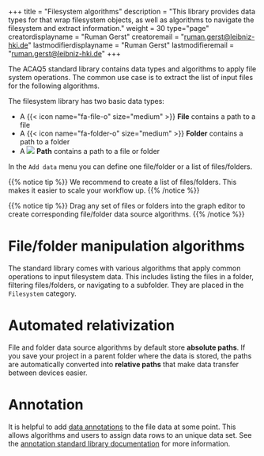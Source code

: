+++
title = "Filesystem algorithms"
description = "This library provides data types for that wrap filesystem objects, as well as algorithms to navigate the filesystem and extract information."
weight = 30
type="page"
creatordisplayname = "Ruman Gerst"
creatoremail = "ruman.gerst@leibniz-hki.de"
lastmodifierdisplayname = "Ruman Gerst"
lastmodifieremail = "ruman.gerst@leibniz-hki.de"
+++

The ACAQ5 standard library contains data types and algorithms to apply file system operations.
The common use case is to extract the list of input files for the following algorithms.

The filesystem library has two basic data types:

* A {{< icon name="fa-file-o" size="medium" >}} **File** contains a path to a file
* A {{< icon name="fa-folder-o" size="medium" >}} **Folder** contains a path to a folder
* A <img class="inline-image" src="/img/icons/path.png" /> **Path** contains a path to a file or folder

In the `Add data` menu you can define one file/folder or a list of files/folders.

{{% notice tip %}}
We recommend to create a list of files/folders. This makes it easier to scale your workflow up.
{{% /notice %}}

{{% notice tip %}}
Drag any set of files or folders into the graph editor to create corresponding file/folder data source algorithms.
{{% /notice %}}

# File/folder manipulation algorithms

The standard library comes with various algorithms that apply common operations to
input filesystem data. This includes listing the files in a folder,
filtering files/folders, or navigating to a subfolder.
They are placed in the `Filesystem` category.

# Automated relativization

File and folder data source algorithms by default store **absolute paths**.
If you save your project in a parent folder where the data is stored, the paths
are automatically converted into **relative paths** that make data transfer between
devices easier.

# Annotation

It is helpful to add [data annotations](/documentation/batch-pipelines) to the file data at some point.
This allows algorithms and users to assign data rows to an unique data set.
See the [annotation standard library documentation](/documentation/standard-library/annotations) for more information.
